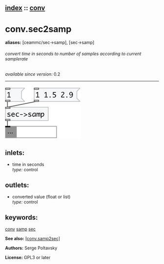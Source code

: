 [index](index.html) :: [conv](category_conv.html)
---

# conv.sec2samp
**aliases:** [ceammc/sec-&gt;samp], [sec-&gt;samp]


###### convert time in seconds to number of samples according to current samplerate

*available since version:* 0.2

---




[![example](../examples/img/conv.sec2samp.jpg)](../examples/pd/conv.sec2samp.pd)









## inlets:

* time in seconds<br>
_type:_ control



## outlets:

* converted value (float or list)<br>
_type:_ control



## keywords:

[conv](keywords/conv.html)
[samp](keywords/samp.html)
[sec](keywords/sec.html)



**See also:**
[\[conv.samp2sec\]](conv.samp2sec.html)




**Authors:** Serge Poltavsky




**License:** GPL3 or later





